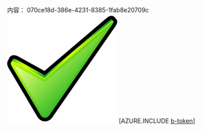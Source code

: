 内容： 070ce18d-386e-4231-8385-1fab8e20709c![图像](4bb42152-2cca-415d-b453-9cb04be6694e.png)
[AZURE.INCLUDE [b-token](ef10fd25-c2a2-4916-b7d4-0f8fbef01580.md)]
